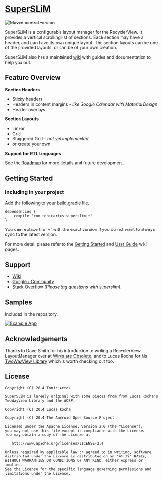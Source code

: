 [SuperSLiM](http://tonicartos.github.io/SuperSLiM/)
=========
![Maven central version](https://img.shields.io/maven-central/v/com.tonicartos/superslim.svg?style=flat-square)

SuperSLiM is a configurable layout manager for the RecyclerView. It provides a vertical scrolling list of sections. Each section may have a header, and can have its own unique layout. The section layouts can be one of the provided layouts, or can be of your own creation.

SuperSLiM also has a maintained [wiki](https://github.com/TonicArtos/SuperSLiM/wiki) with guides and documentation to help you out.

## Feature Overview
**Section Headers**  
- Sticky headers
- Headers in content margins - *like Google Calendar with Material Design*
- Header overlays

**Section Layouts**  
- Linear
- Grid
- Staggered Grid - *not yet implemented*
- or create your own
 
**Support for RTL languages**  

See the [Roadmap](https://github.com/TonicArtos/SuperSLiM/wiki/Roadmap) for more details and future development.

## Getting Started
### Including in your project
Add the following to your build.gradle file.
```
dependencies {
    compile 'com.tonicartos:superslim:+'
}
```
You can replace the '+' with the exact version if you do not want to always sync to the latest version.

For more detail please refer to the [Getting Started](https://github.com/TonicArtos/SuperSLiM/wiki/Getting%20Started) and [User Guide](https://github.com/TonicArtos/SuperSLiM/wiki/User's%20Guide) wiki pages.

## Support
- [Wiki](https://github.com/TonicArtos/SuperSLiM/wiki)
- [Google+ Community](https://plus.google.com/communities/104097089134643994744)
- [Stack Overflow](https://stackoverflow.com/questions/tagged/superslim) *(Please tag questions with superslim)*.
 
## Samples
Included in the repository.

[![Example App](https://raw.githubusercontent.com/TonicArtos/SuperSLiM/pretty_screencap/example/screencaps/SuperSLiM-demo-small.gif)](https://github.com/TonicArtos/SuperSLiM/tree/master/example)

## Acknowledgements
Thanks to Dave Smith for his introduction to writing a RecyclerView LayoutManager over at [Wires are Obsolete](http://wiresareobsolete.com/), and to Lucas Rocha for his [TwoWayView Library](http://github.com/lucasr/twoway-view/) which is worth checking out too.

## License
```
Copyright (C) 2014 Tonic Artos

SuperSLiM is largely original with some pieces from from Lucas Rocha's TwoWayView Library and the AOSP.

Copyright (C) 2014 Lucas Rocha

Copyright (C) 2014 The Android Open Source Project

Licensed under the Apache License, Version 2.0 (the "License");
you may not use this file except in compliance with the License.
You may obtain a copy of the License at

   http://www.apache.org/licenses/LICENSE-2.0

Unless required by applicable law or agreed to in writing, software
distributed under the License is distributed on an "AS IS" BASIS,
WITHOUT WARRANTIES OR CONDITIONS OF ANY KIND, either express or implied.
See the License for the specific language governing permissions and
limitations under the License.
```
